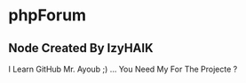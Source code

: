 # phpForum
## Node Created By IzyHAIK
I Learn GitHub Mr. Ayoub ;) ...
You Need My For The Projecte ?
